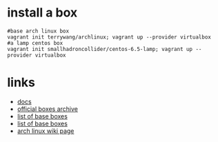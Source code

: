 # install a box

    #base arch linux box
    vagrant init terrywang/archlinux; vagrant up --provider virtualbox
    #a lamp centos box
    vagrant init smallhadroncollider/centos-6.5-lamp; vagrant up --provider virtualbox

# links

* [docs](https://docs.vagrantup.com/v2/getting-started)
* [official boxes archive](https://vagrantcloud.com/)
* [list of base boxes](http://vagrantbox.es/)
* [list of base boxes](https://github.com/opscode/bento)
* [arch linux wiki page](https://wiki.archlinux.org/index.php/Vagrant)

